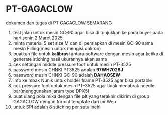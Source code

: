 # PT-GAGACLOW
dokumen dan tugas di PT GAGACLOW SEMARANG
1. test jalan untuk mesin GC-90 agar bisa di tunjukkan ke pada buyer pada hari senin 2 Maret 2025
2. minta material 5 set size M dan di persiapkan di mesin GC-90 sama mesin Filling(mesin untuk mengisi dakron)
3. buatkan file untuk **kalibrasi** antara software dengan mesin agar ketika di generate stiching hasil ukurannya akan sama
4. cek settingan middle pressure foot untuk mesin PT-3525
5. password mesin CHNKI PT3525 adalah **97WH702BJ**
6. password mesin CHNKI GC-90 adalah **DAHAOSEW**
7. info ke mbak Nunik untuk holder frame PT-3525 agar bisa portable
8. cek pressure foot untuk mesin PT-3525 agar tidak menabrak needle bar(menggunakan jarum type DPX5)
9. buat ulang pola mika dengan file plt yang terakhir dikirim di group GAGACLOW dengan format template dari mr.Wen
10. untuk SPI adalah 8 stitching per satu inchi
